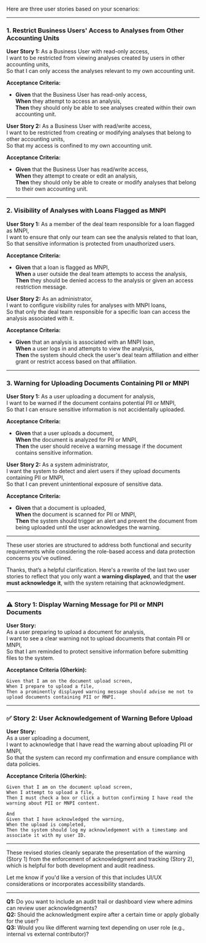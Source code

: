 Here are three user stories based on your scenarios:

---

### 1. Restrict Business Users' Access to Analyses from Other Accounting Units

**User Story 1:**
As a Business User with read-only access,  
I want to be restricted from viewing analyses created by users in other accounting units,  
So that I can only access the analyses relevant to my own accounting unit.

**Acceptance Criteria:**
- **Given** that the Business User has read-only access,  
  **When** they attempt to access an analysis,  
  **Then** they should only be able to see analyses created within their own accounting unit.

**User Story 2:**
As a Business User with read/write access,  
I want to be restricted from creating or modifying analyses that belong to other accounting units,  
So that my access is confined to my own accounting unit.

**Acceptance Criteria:**
- **Given** that the Business User has read/write access,  
  **When** they attempt to create or edit an analysis,  
  **Then** they should only be able to create or modify analyses that belong to their own accounting unit.

---

### 2. Visibility of Analyses with Loans Flagged as MNPI

**User Story 1:**
As a member of the deal team responsible for a loan flagged as MNPI,  
I want to ensure that only our team can see the analysis related to that loan,  
So that sensitive information is protected from unauthorized users.

**Acceptance Criteria:**
- **Given** that a loan is flagged as MNPI,  
  **When** a user outside the deal team attempts to access the analysis,  
  **Then** they should be denied access to the analysis or given an access restriction message.

**User Story 2:**
As an administrator,  
I want to configure visibility rules for analyses with MNPI loans,  
So that only the deal team responsible for a specific loan can access the analysis associated with it.

**Acceptance Criteria:**
- **Given** that an analysis is associated with an MNPI loan,  
  **When** a user logs in and attempts to view the analysis,  
  **Then** the system should check the user's deal team affiliation and either grant or restrict access based on that affiliation.

---

### 3. Warning for Uploading Documents Containing PII or MNPI

**User Story 1:**
As a user uploading a document for analysis,  
I want to be warned if the document contains potential PII or MNPI,  
So that I can ensure sensitive information is not accidentally uploaded.

**Acceptance Criteria:**
- **Given** that a user uploads a document,  
  **When** the document is analyzed for PII or MNPI,  
  **Then** the user should receive a warning message if the document contains sensitive information.

**User Story 2:**
As a system administrator,  
I want the system to detect and alert users if they upload documents containing PII or MNPI,  
So that I can prevent unintentional exposure of sensitive data.

**Acceptance Criteria:**
- **Given** that a document is uploaded,  
  **When** the document is scanned for PII or MNPI,  
  **Then** the system should trigger an alert and prevent the document from being uploaded until the user acknowledges the warning.

---

These user stories are structured to address both functional and security requirements while considering the role-based access and data protection concerns you've outlined.

Thanks, that’s a helpful clarification. Here's a rewrite of the last two user stories to reflect that you only want a **warning displayed**, and that the **user must acknowledge it**, with the system retaining that acknowledgment.

---

### ⚠️ Story 1: Display Warning Message for PII or MNPI Documents

**User Story:**  
As a user preparing to upload a document for analysis,  
I want to see a clear warning not to upload documents that contain PII or MNPI,  
So that I am reminded to protect sensitive information before submitting files to the system.

**Acceptance Criteria (Gherkin):**
```
Given that I am on the document upload screen,
When I prepare to upload a file,
Then a prominently displayed warning message should advise me not to upload documents containing PII or MNPI.
```

---

### ✅ Story 2: User Acknowledgement of Warning Before Upload

**User Story:**  
As a user uploading a document,  
I want to acknowledge that I have read the warning about uploading PII or MNPI,  
So that the system can record my confirmation and ensure compliance with data policies.

**Acceptance Criteria (Gherkin):**
```
Given that I am on the document upload screen,
When I attempt to upload a file,
Then I must check a box or click a button confirming I have read the warning about PII or MNPI content.

And
Given that I have acknowledged the warning,
When the upload is completed,
Then the system should log my acknowledgement with a timestamp and associate it with my user ID.
```

---

These revised stories cleanly separate the presentation of the warning (Story 1) from the enforcement of acknowledgment and tracking (Story 2), which is helpful for both development and audit readiness.

Let me know if you'd like a version of this that includes UI/UX considerations or incorporates accessibility standards.

---

**Q1:** Do you want to include an audit trail or dashboard view where admins can review user acknowledgments?  
**Q2:** Should the acknowledgment expire after a certain time or apply globally for the user?  
**Q3:** Would you like different warning text depending on user role (e.g., internal vs external contributor)?